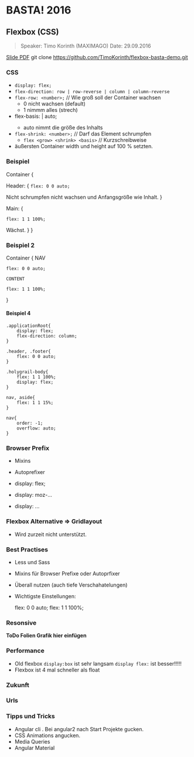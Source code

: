 # BASTA! 2016 #

## Flexbox (CSS) ##

> Speaker: Timo Korinth  (MAXIMAGO)
> Date: 29.09.2016

[Slide PDF](20160920-001-Flexbox.pdf)
git clone https://github.com/TimoKorinth/flexbox-basta-demo.git

### CSS ###

- `display: flex;`
- `flex-direction: row | row-reverse | column | column-reverse`
- `flex-row: <number>;` // Wie groß soll der Container wachsen
    - 0 nicht wachsen (default)
    - 1 nimmm alles (strech)
- flex-basis: <length> | auto;
    - auto nimmt die größe des Inhalts
- `flex-shrink: <number>;` // Darf das Element schrumpfen
    - `flex <grow> <shrink> <basis>` // Kurzschreibweise
- äußersten Container width und height auf 100 % setzten.



### Beispiel ###

Container
{

Header:
{
`flex: 0 0 auto;`

Nicht schrumpfen nicht wachsen und Anfangsgröße wie Inhalt.
}

Main:
{

`flex: 1 1 100%;`

Wächst.
}
}


### Beispiel 2 ###

Container
{
    NAV

    flex: 0 0 auto;

    CONTENT

    flex: 1 1 100%;

}

#### Beispiel 4 ####


    .applicationRoot{
        display: flex;
        flex-direction: column;
    }

    .header, .footer{
        flex: 0 0 auto;   
    }

    .holygrail-body{
        flex: 1 1 100%;
        display: flex;
    }

    nav, aside{
        flex: 1 1 15%;
    } 

    nav{
        order: -1;
        overflow: auto;
    }


### Browser Prefix ###

- Mixins
- Autoprefixer

- display: flex;
- display: moz-...
- display: ...

### Flexbox Alternative => Gridlayout ###

- Wird zurzeit nicht unterstützt.


### Best Practises ###

- Less und Sass
- Mixins für Browser Prefixe oder Autoprfixer
- Überall nutzen (auch tiefe Verschahatelungen)
- Wichtigste Einstellungen:

    flex: 0 0 auto;
    flex: 1 1 100%;


### Resonsive ###

**ToDo Folien Grafik hier einfügen**


### Performance ###

- Old flexbox `display:box` ist sehr langsam `display flex:` ist besser!!!!!
- Flexbox ist 4 mal schneller als float

### Zukunft ###


### Urls ###


### Tipps und Tricks ###

- Angular cli
. Bei angular2 nach Start Projekte gucken.
- CSS Animations angucken.
- Media Queries
- Angular Material